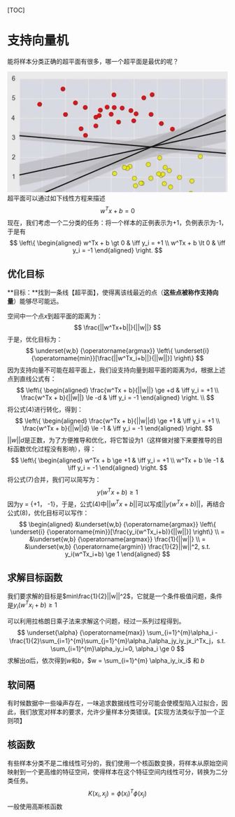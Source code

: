 [TOC]

# 支持向量机

能将样本分类正确的超平面有很多，哪一个超平面是最优的呢？

![image-20220705104259719](svm1.png)
超平面可以通过如下线性方程来描述
$$
w^Tx + b = 0
$$
现在，我们考虑一个二分类的任务：将一个样本的正例表示为+1，负例表示为-1，于是有
$$
\left\{
\begin{aligned}
w^Tx + b \gt 0 & \iff y_i = +1 \\
w^Tx + b \lt 0 & \iff y_i = -1 
\end{aligned}
\right. 
$$

## 优化目标

**目标：**找到一条线【超平面】，使得离该线最近的点（**这些点被称作支持向量**）能够尽可能远。

空间中一个点$x$到超平面的距离为：
$$
\frac{||w^Tx+b||}{||w||}
$$
于是，优化目标为：
$$
\underset{w,b} {\operatorname{argmax}} \left\{ \underset{i} {\operatorname{min}}[\frac{||w^Tx_i+b||}{||w||}] \right\}
$$
因为支持向量不可能在超平面上，我们设支持向量到超平面的距离为d，根据上述点到直线公式有：
$$
\left\{
\begin{aligned}
\frac{w^Tx + b}{||w||} \ge +d & \iff y_i = +1 \\
\frac{w^Tx + b}{||w||} \le -d & \iff y_i = -1 
\end{aligned}
\right. \\
$$
将公式(4)进行转化，得到：
$$
\left\{
\begin{aligned}
\frac{w^Tx + b}{||w||d} \ge +1 & \iff y_i = +1 \\
\frac{w^Tx + b}{||w||d} \le -1 & \iff y_i = -1 
\end{aligned}
\right.
$$
$||w||d$是正数，为了方便推导和优化，将它暂设为1（这样做对接下来要推导的目标函数优化过程没有影响），得：
$$
\left\{
\begin{aligned}
w^Tx + b \ge +1 & \iff y_i = +1 \\
w^Tx + b \le -1 & \iff y_i = -1 
\end{aligned}
\right.
$$
将公式(7)合并，我们可以简写为：
$$
y(w^Tx+b) \ge 1
$$
因为y = {+1， -1}，于是，公式(4)中$||w^Tx+b||$可以写成$||y(w^Tx+b)||$，再结合公式(8)，优化目标可以写作：
$$
\begin{aligned}
&\underset{w,b} {\operatorname{argmax}} \left\{ \underset{i} {\operatorname{min}}[\frac{y_i(w^Tx_i+b)}{||w||}] \right\} \\
= &\underset{w,b} {\operatorname{argmax}} \frac{1}{||w||} \\
= &\underset{w,b} {\operatorname{argmin}} \frac{1}{2}||w||^2, s.t. y_i(w^Tx_i+b) \ge 1
\end{aligned}
$$

## 求解目标函数

我们要求解的目标是$min\frac{1}{2}||w||^2$，它就是一个条件极值问题，条件是$y_i(w^Tx_i+b) \ge 1$

可以利用拉格朗日乘子法来求解这个问题，经过一系列过程得到。
$$
\underset{\alpha} {\operatorname{max}} \sum_{i=1}^{m}\alpha_i - \frac{1}{2}\sum_{i=1}^{m}\sum_{j=1}^{m}\alpha_i\alpha_jy_iy_jx_i^Tx_j，s.t. \sum_{i=1}^{m}\alpha_iy_i=0, \alpha_i \ge 0
$$
求解出$\alpha$后，依次得到$w$和$b$，$w = \sum_{i=1}^{m} \alpha_iy_ix_i$ 和 $b$

## 软间隔

有时候数据中一些噪声存在，一味追求数据线性可分可能会使模型陷入过拟合，因此，我们放宽对样本的要求，允许少量样本分类错误。【实现方法类似于加一个正则项】

## 核函数

有些样本分类不是二维线性可分的，我们使用一个核函数变换，将样本从原始空间映射到一个更高维的特征空间，使得样本在这个特征空间内线性可分，转换为二分类任务。
$$
K(x_i,x_j) = \phi(x_i)^T\phi(x_j)
$$
一般使用高斯核函数
